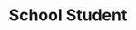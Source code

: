 ---
pid: fs105
title: School Student
location_transcription: "?"
coordinates: "[-75.150325308774, 39.955523695415]"
zipcode: '19020'
gen_neighborhood: 
neighborhood: 
outside_phl: 'Bensalem PA '
age: '71'
age_range: 70+
instagram: 
image_file_name: fs_105.jpg
proposal_transcription: young child holding backpack or books
topic: Education,Youth
topic_summary: 0, 0
type: Image
keywords_other: children, school
credit: 
image_labels: 
twitter: 
facebook: 
permalink: "/monuments/fs105/"
layout: item-page
---